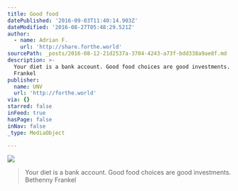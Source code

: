 ```yaml
---
title: Good food
datePublished: '2016-09-03T11:40:14.903Z'
dateModified: '2016-08-27T05:48:29.521Z'
author:
  - name: Adrian F.
    url: 'http://share.forthe.world'
sourcePath: _posts/2016-08-12-21d2537a-3704-4243-a73f-bdd338a9ae8f.md
description: >-
  Your diet is a bank account. Good food choices are good investments. Bethenny
  Frankel
publisher:
  name: UNV
  url: 'http://forthe.world'
via: {}
starred: false
inFeed: true
hasPage: false
inNav: false
_type: MediaObject

---
```

![](https://the-grid-user-content.s3-us-west-2.amazonaws.com/afc9e421-22ef-4637-b116-e81f14935abc.jpg)

> Your diet is a bank account. Good food choices are good investments. Bethenny Frankel